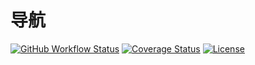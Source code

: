 # 导航

[![GitHub Workflow Status](https://img.shields.io/github/workflow/status/miaoxing/nav/Build?style=flat-square)](https://github.com/miaoxing/nav/actions)
[![Coverage Status](https://img.shields.io/coveralls/miaoxing/nav.svg?style=flat-square)](https://coveralls.io/r/miaoxing/nav)
[![License](http://img.shields.io/badge/license-MIT-brightgreen.svg?style=flat-square)](http://www.opensource.org/licenses/MIT)
